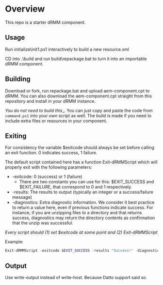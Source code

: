 # Overview

This repo is a starter dRMM component.

## Usage

Run initialize\init1.ps1 interactively to build a new resource.xml

CD into .\build and run build\repackage.bat to turn it into an importable dRMM component.

## Building

Download or fork, run repackage.bat and upload aem-component.cpt to dRMM. You can also download the aem-component.cpt straight from this repository and install in your dRMM instance.

_You do not need to build this__. You can just copy and paste the code from `command.ps1` into your own script as well.
The build is made if you need to include extra files or resources in your component.

## Exiting

For consistency the variable $exitcode should always be set before calling an exit function. 0 indicates success, 1 failure.

The default script contained here has a function Exit-dRMMScript which will properly exit with the following parameters:
* -exitcode: 0 (success) or 1 (failure)
    - There are two constants you can use for this: $EXIT_SUCCESS and $EXIT_FAILURE, that correspond to 0 and 1 respectively.
* -results: The results to output (typically an integer or a success/failure message)
* -diagnostics: Extra diagnostic information. We consider it best practice to return a value here, even if previous functions indicate success. For instance, if you are unzipping files to a directory and that returns success, diagnostics may return the directory contents as confirmation that the unzip was successful.

_Every script should (1) set $exitcode at some point and (2) Exit-dRMMScript_

Example:
```powershell
Exit-dRMMScript -exitcode $EXIT_SUCCESS -results "Success!" -diagnostics "Additional info here"
```

## Output

Use write-output instead of write-host. Because Datto support said so.